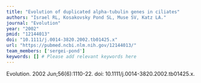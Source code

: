 ```yaml
---
title: "Evolution of duplicated alpha-tubulin genes in ciliates"
authors: "Israel RL, Kosakovsky Pond SL, Muse SV, Katz LA."
journal: "Evolution"
year: "2002"
pmid: "12144013"
doi: "10.1111/j.0014-3820.2002.tb01425.x"
url: "https://pubmed.ncbi.nlm.nih.gov/12144013/"
team_members: ['sergei-pond']
keywords: [] # Please add relevant keywords here
---
```

Evolution. 2002 Jun;56(6):1110-22. doi: 10.1111/j.0014-3820.2002.tb01425.x.